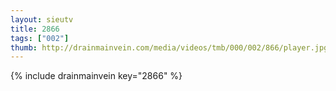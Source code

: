 ```yaml
--- 
layout: sieutv
title: 2866
tags: ["002"]
thumb: http://drainmainvein.com/media/videos/tmb/000/002/866/player.jpg
---
```

{% include drainmainvein key="2866" %} 
